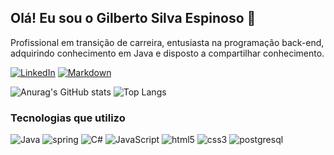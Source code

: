 
## Olá! Eu sou o Gilberto Silva Espinoso 🖖
Profissional em transição de carreira, entusiasta na programação back-end, adquirindo conhecimento em Java e disposto a compartilhar conhecimento.

[![LinkedIn](https://img.shields.io/badge/LinkedIn-1C1C1C?style=for-the-badge&logo=linkedin&logoColor=228B22)](https://www.linkedin.com/in/gilbertoespns/)
[![Markdown](https://img.shields.io/badge/Meu_Perfil_DIO-1C1C1C?style=for-the-badge&)](https://web.dio.me/users/gilberto_espinoso?tab=skills)


![Anurag's GitHub stats](https://github-readme-stats.vercel.app/api?username=gilbertosespinoso&show_icons=true&icon_color=228B22&theme=chartreuse-dark&hide_title=true&bg_color=1C1C1C)
![Top Langs](https://github-readme-stats.vercel.app/api/top-langs/?username=gilbertosespinoso&hide_progress=false&theme=chartreuse-dark&hide_title=true&text_color=228B22&bg_color=1C1C1C)
</br>

### Tecnologias que utilizo

![Java](https://img.shields.io/badge/Java-1C1C1C?style=for-the-badge&logo=openjdk)
![spring](https://img.shields.io/badge/Spring-1C1C1C?style=for-the-badge&logo=spring)
![C#](https://img.shields.io/badge/C%23-1C1C1C?style=for-the-badge&logo=c-sharp&logoColor=823085)
![JavaScript](https://img.shields.io/badge/JavaScript-1C1C1C?style=for-the-badge&logo=javascript)
![html5](https://img.shields.io/badge/html-1C1C1C?style=for-the-badge&logo=html5)
![css3](https://img.shields.io/badge/css-1C1C1C?style=for-the-badge&logo=css3)
![postgresql](https://img.shields.io/badge/postgresql-1C1C1C?style=for-the-badge&logo=postgresql)






